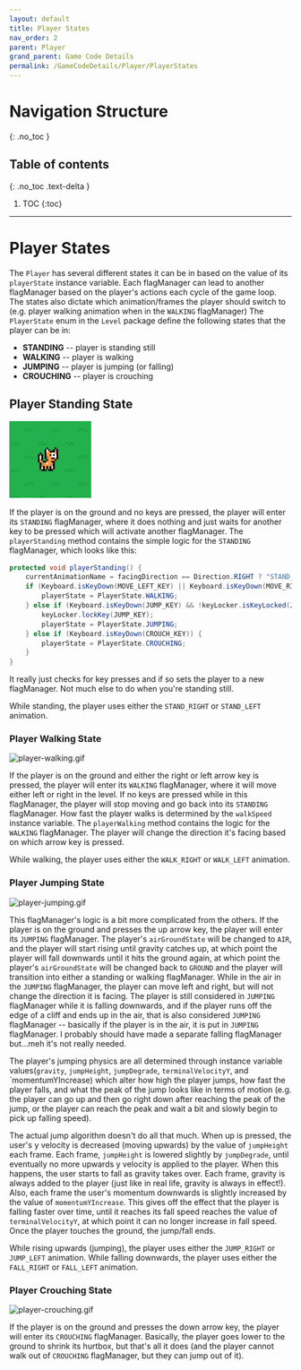 ```yaml
---
layout: default
title: Player States
nav_order: 2
parent: Player
grand_parent: Game Code Details
permalink: /GameCodeDetails/Player/PlayerStates
---
```


# Navigation Structure
{: .no_toc }

## Table of contents
{: .no_toc .text-delta }

1. TOC
{:toc}

---

# Player States

The `Player` has several different states it can be in based on the value of its `playerState` instance variable.
Each flagManager can lead to another flagManager based on the player's actions each cycle of the game loop. The states also dictate
which animation/frames the player should switch to (e.g. player walking animation when in the `WALKING` flagManager)
The `PlayerState` enum in the `Level` package define the following states that the player can be in:
- **STANDING** -- player is standing still
- **WALKING** -- player is walking
- **JUMPING** -- player is jumping (or falling)
- **CROUCHING** -- player is crouching

## Player Standing State

![player-standing.PNG](../../../assets/images/player-standing.PNG)

If the player is on the ground and no keys are pressed, the player will enter its `STANDING` flagManager, where it does nothing
and just waits for another key to be pressed which will activate another flagManager. The `playerStanding` method contains
the simple logic for the `STANDING` flagManager, which looks like this:

```java
protected void playerStanding() {
    currentAnimationName = facingDirection == Direction.RIGHT ? "STAND_RIGHT" : "STAND_LEFT";
    if (Keyboard.isKeyDown(MOVE_LEFT_KEY) || Keyboard.isKeyDown(MOVE_RIGHT_KEY)) {
        playerState = PlayerState.WALKING;
    } else if (Keyboard.isKeyDown(JUMP_KEY) && !keyLocker.isKeyLocked(JUMP_KEY)) {
        keyLocker.lockKey(JUMP_KEY);
        playerState = PlayerState.JUMPING;
    } else if (Keyboard.isKeyDown(CROUCH_KEY)) {
        playerState = PlayerState.CROUCHING;
    }
}
```

It really just checks for key presses and if so sets the player to a new flagManager. Not much else to do when you're standing still.

While standing, the player uses either the `STAND_RIGHT` or `STAND_LEFT` animation.

### Player Walking State

![player-walking.gif](../../../assets/images/player-walking.gif)

If the player is on the ground and either the right or left arrow key is pressed, the player will enter its `WALKING` flagManager,
where it will move either left or right in the level. If no keys are pressed while in this flagManager, the player will stop moving and go
back into its `STANDING` flagManager. How fast the player walks is determined by the `walkSpeed` instance variable. The `playerWalking` method
contains the logic for the `WALKING` flagManager. The player will change the direction it's facing based on which arrow key is pressed.

While walking, the player uses either the `WALK_RIGHT` or `WALK_LEFT` animation.

### Player Jumping State

![player-jumping.gif](../../../assets/images/player-jumping.gif)

This flagManager's logic is a bit more complicated from the others.
If the player is on the ground and presses the up arrow key, the player will enter its `JUMPING` flagManager. The player's `airGroundState` will
be changed to `AIR`, and the player will start rising until gravity catches up, at which point the player will fall downwards until it
hits the ground again, at which point the player's `airGroundState` will be changed back to `GROUND` and the player will transition
into either a standing or walking flagManager. While in the air in the `JUMPING` flagManager, the player can move left and right, but will not change
the direction it is facing. The player is still considered in `JUMPING` flagManager while it is falling downwards, and if the player runs off the edge
of a cliff and ends up in the air, that is also considered `JUMPING` flagManager -- basically if the player is in the air, it is put in
`JUMPING` flagManager. I probably should have made a separate falling flagManager but...meh it's not really needed.

The player's jumping physics are all determined through instance variable values(`gravity`, `jumpHeight`, `jumpDegrade`, `terminalVelocityY`, and `momentumYIncrease)
which alter how high the player jumps, how fast the player falls, and what the peak of the jump looks like in terms of motion (e.g. the player can go up and then go right down after reaching
the peak of the jump, or the player can reach the peak and wait a bit and slowly begin to pick up falling speed).

The actual jump algorithm doesn't do all that much. When up is pressed, the user's y velocity is decreased (moving upwards) by the value of `jumpHeight`
each frame. Each frame, `jumpHeight` is lowered slightly by `jumpDegrade`, until eventually no more upwards y velocity is applied to the player.
When this happens, the user starts to fall as gravity takes over. Each frame, gravity is always added to the player (just like in real life,
gravity is always in effect!). Also, each frame the user's momentum downwards is slightly increased by the value of `momentumYIncrease`. This gives off the effect
that the player is falling faster over time, until it reaches its fall speed reaches the value of `terminalVelocityY`, at which point it can no longer increase in fall speed.
Once the player touches the ground, the jump/fall ends.

While rising upwards (jumping), the player uses either the `JUMP_RIGHT` or `JUMP_LEFT` animation. While falling downwards,
the player uses either the `FALL_RIGHT` or `FALL_LEFT` animation.

### Player Crouching State

![player-crouching.gif](../../../assets/images/player-crouching.gif)

If the player is on the ground and presses the down arrow key, the player will enter its `CROUCHING` flagManager. Basically, the player goes
lower to the ground to shrink its hurtbox, but that's all it does (and the player cannot walk out of `CROUCHING` flagManager, but they can jump out of it).